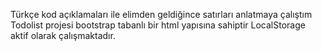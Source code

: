 Türkçe kod açıklamaları ile elimden geldiğince satırları anlatmaya çalıştım
Todolist projesi bootstrap tabanlı bir html yapısına sahiptir
LocalStorage aktif olarak çalışmaktadır.
